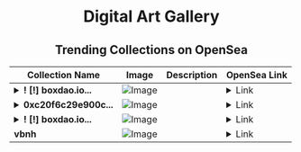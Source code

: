 <div align="center">

# Digital Art Gallery

## Trending Collections on OpenSea

| Collection Name                       | Image                                                                                     | Description                       | OpenSea Link                                                                                          |
|---------------------------------------|-------------------------------------------------------------------------------------------|-----------------------------------|--------------------------------------------------------------------------------------------------------|
| **<details><summary>! [!] boxdao.io...</summary>! [!] boxdao.io #723</details>** | ![Image](https://i.seadn.io/s/raw/files/0e97bfb3789d4336b34a212433bcdcb5.jpg?w=500&auto=format?w=200&auto=format) |  | <details><summary>Link</summary>[! [!] boxdao.io #723](https://opensea.io/collection/boxdao-io-723)</details> |
| **<details><summary>0xc20f6c29e900c...</summary>0xc20f6c29e900c2334e1561fb47ef601e8a91ebb1</details>** | ![Image](https://i.seadn.io/s/raw/files/662371d5e0a8665a35b37f8206b4c8fe.jpg?w=500&auto=format?w=200&auto=format) |  | <details><summary>Link</summary>[0xc20f6c29e900c2334e1561fb47ef601e8a91ebb1](https://opensea.io/collection/0xc20f6c29e900c2334e1561fb47ef601e8a91ebb1)</details> |
| **<details><summary>! [!] boxdao.io...</summary>! [!] boxdao.io #722</details>** | ![Image](https://i.seadn.io/s/raw/files/1cbc96b992fb91df1c10c07f377f1b33.jpg?w=500&auto=format?w=200&auto=format) |  | <details><summary>Link</summary>[! [!] boxdao.io #722](https://opensea.io/collection/boxdao-io-722)</details> |
| **vbnh** | ![Image](https://i.seadn.io/s/raw/files/23d69e8562cfef51400236df54ebff22.png?w=500&auto=format?w=200&auto=format) |  | <details><summary>Link</summary>[vbnh](https://opensea.io/collection/vbnh-2)</details> |

</div>
